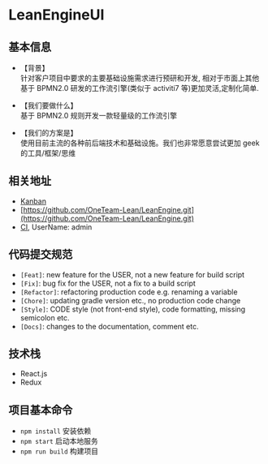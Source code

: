 # LeanEngineUI
## 基本信息
- 【背景】   
针对客户项目中要求的主要基础设施需求进行预研和开发,
相对于市面上其他基于 BPMN2.0 研发的工作流引擎(类似于 activiti7 等)更加灵活,定制化简单.

- 【我们要做什么】   
基于 BPMN2.0 规则开发一款轻量级的工作流引擎

- 【我们的方案是】   
使用目前主流的各种前后端技术和基础设施。我们也非常愿意尝试更加 geek 的工具/框架/思维

## 相关地址
- [Kanban](https://www.teambition.com/project/5e44074c78c0fe0022a10382/tasks/view/all)   
- [https://github.com/OneTeam-Lean/LeanEngine.git](https://github.com/OneTeam-Lean/LeanEngine.git)
- [CI](http://ec2-52-82-123-155.cn-northwest-1.compute.amazonaws.com.cn:9000/), UserName: admin

## 代码提交规范
- `[Feat]`: new feature for the USER, not a new feature for build script
- `[Fix]`: bug fix for the USER, not a fix to a build script
- `[Refactor]`: refactoring production code e.g. renaming a variable
- `[Chore]`: updating gradle version etc., no production code change
- `[Style]`: CODE style (not front-end style), code formatting, missing semicolon etc.
- `[Docs]`: changes to the documentation, comment etc.

## 技术栈
- React.js
- Redux

## 项目基本命令
- `npm install` 安装依赖
- `npm start` 启动本地服务
- `npm run build` 构建项目
